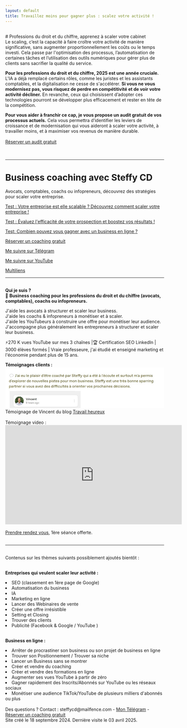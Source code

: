 ```yaml
---
layout: default
title: Travaillez moins pour gagner plus : scalez votre activité !
---
```

<br>
# Professions du droit et du chiffre, apprenez à scaler votre cabinet

<br>
Le scaling, c’est la capacité à faire croître votre activité de manière significative, sans augmenter proportionnellement les coûts ou le temps investi. Cela passe par l'optimisation des processus, l’automatisation de certaines tâches et l’utilisation des outils numériques pour gérer plus de clients sans sacrifier la qualité du service.<br>

<b>Pour les professions du droit et du chiffre, 2025 est une année cruciale.</b> L'IA a déjà remplacé certains rôles, comme les juristes et les assistants comptables, et la digitalisation ne cesse de s'accélérer. <b>Si vous ne vous modernisez pas, vous risquez de perdre en compétitivité et de voir votre activité décliner.</b> En revanche, ceux qui choisissent d’adopter ces technologies pourront se développer plus efficacement et rester en tête de la compétition.<br>

<b>Pour vous aider à franchir ce cap, je vous propose un audit gratuit de vos processus actuels.</b> Cela vous permettra d’identifier les leviers de croissance et de modernisation qui vous aideront à scaler votre activité, à travailler moins, et à maximiser vos revenus de manière durable.<br><br>
<a href="http://calendly.com/coaching-infopreneurs/decouverte?month=2024-01">Réserver un audit gratuit</a> <br>
<br><br>

---
# Business coaching avec Steffy CD

Avocats, comptables, coachs ou infopreneurs, découvrez des stratégies pour scaler votre entreprise. <br>

<a href="https://forms.gle/nv1BMBmSDVKA3aJv7">Test : Votre entreprise est elle scalable ? Découvrez comment scaler votre entreprise !</a>

<a href="https://forms.gle/mWmjkxnJW3YCrgJT6">Test : Évaluez l'efficacité de votre prospection et boostez vos résultats !</a>

<a href="http://forms.gle/PPhe2kUfzohxfQpp6">Test: Combien pouvez vous gagner avec un business en ligne ?</a>

<a href="http://calendly.com/coaching-infopreneurs/decouverte?month=2024-01">Réserver un coaching gratuit</a>

<a href="http://docs.google.com/forms/d/e/1FAIpQLScPa8v7p1iMQupOlwNSdW9t6fD9wP1TFKS-C1ak424ckBKupw/viewform?usp=sf_link">Me suivre sur Télégram</a>

<a href="http://youtube.com/@SteffyCDbusinesscoaching/?sub_confirmation=1">Me suivre sur YouTube</a>

<a href="https://i-sml.mtrbio.com/public/smartlink/steffyCD">Multiliens</a>

---

<br>
<b> Qui je suis ?</b><br> 
📌 <b>Business coaching pour les professions du droit et du chiffre (avocats, comptables), coachs ou infopreneurs.</b><br>

J'aide les avocats à structurer et scaler leur business.<br>
J'aide les coachs & infopreneurs à monétiser et à scaler.<br>
J'aide les YouTubeurs à construire une offre pour monétiser leur audience. <br>
J'accompagne plus généralement les entrepreneurs à structurer et scaler leur business. <br>

⚡️270 K vues YouTube sur mes 3 chaînes |🏆 Certification SEO LinkedIn | 3000 élèves formés | Vraie professeure, j'ai étudié et enseigné marketing et l'économie pendant plus de 15 ans.<br>
<p>
<b>Témoignages clients :</b><br>
<img src="Vincent-Steffy-CD-avis-business-coach-business.jpg">
Témoignage de Vincent du blog <a href="https://travail-heureux.com/">Travail heureux</a>
<br><br>
Témoignage video :<br>
<iframe 
  width="560" 
  height="315" 
  src="https://www.youtube.com/embed/enC8bUV1Sr8" 
  frameborder="0" 
  allow="accelerometer; autoplay; clipboard-write; encrypted-media; gyroscope; picture-in-picture" 
  allowfullscreen 
  loading="lazy">
</iframe>
</p>

<a href="http://calendly.com/coaching-infopreneurs/decouverte?month=2024-01">Prendre rendez vous</a>, 1ère séance offerte.
<br><br>

---
<br>Contenus sur les thèmes suivants possiblement ajoutés bientôt :<br><br>

<b>Entreprises qui veulent scaler leur activité :</b><br>

<LI> SEO (classement en 1ère page de Google)
<LI> Automatisation du business
<LI> IA
<LI> Marketing en ligne
<LI> Lancer des Webinaires de vente
<LI> Créer une offre irrésistible
<LI> Setting et Closing
<LI> Trouver des clients
<LI> Publicité (Facebook & Google / YouTube )<br><br>

  <b>Business en ligne :</b><br>
  
<LI> Arrêter de procrastiner son business ou son projet de business en ligne
<LI> Trouver son Positionnement / Trouver sa niche
<LI> Lancer un Business sans se montrer
<LI> Créer et vendre du coaching
<LI> Créer et vendre des formations en ligne
<LI> Augmenter ses vues YouTube à partir de zéro
<LI> Gagner rapidement des Inscrits/Abonnés sur YouTube ou les réseaux sociaux
<LI> Monétiser une audience TikTok/YouTube de plusieurs milliers d'abonnés ou plus
<br><br>
Des questions ? Contact : steffycd@mailfence.com - <a href="http://docs.google.com/forms/d/e/1FAIpQLScPa8v7p1iMQupOlwNSdW9t6fD9wP1TFKS-C1ak424ckBKupw/viewform?usp=sf_link">Mon Télégram</a> - <a href="http://calendly.com/coaching-infopreneurs/decouverte?month=2024-01">Réserver un coaching gratuit</a> <br>
Site créé le 18 septembre 2024. Dernière visite le 03 avril 2025.
